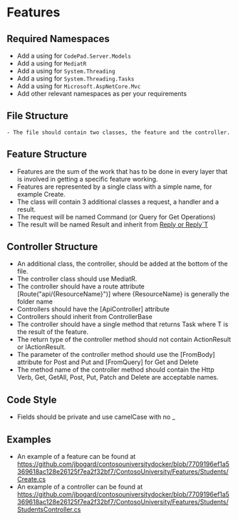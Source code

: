 # Features

## Required Namespaces

- Add a using for `CodePad.Server.Models`
- Add a using for `MediatR`
- Add a using for `System.Threading`
- Add a using for `System.Threading.Tasks`
- Add a using for `Microsoft.AspNetCore.Mvc`
- Add other relevant namespaces as per your requirements

## File Structure

	- The file should contain two classes, the feature and the controller.

## Feature Structure

- Features are the sum of the work that has to be done in every layer that is involved in getting a specific feature working.
- Features are represented by a single class with a simple name, for example Create.
- The class will contain 3 additional classes a request, a handler and a result.
- The request will be named Command (or Query for Get Operations)
- The result will be named Result and inherit from [Reply or Reply`T](/CodePad.Srever/Models/Reply.cs)

## Controller Structure

- An additional class, the controller, should be added at the bottom of the file.
- The controller class should use MediatR.
- The controller should have a route attribute [Route("api/{ResourceName}")] where {ResourceName} is generally the folder name
- Controllers should have the [ApiController] attribute
- Controllers should inherit from ControllerBase
- The controller should have a single method that returns Task<T> where T is the result of the feature.
- The return type of the controller method should not contain ActionResult or IActionResult.
- The parameter of the controller method should use the [FromBody] attribute for Post and Put and [FromQuery] for Get and Delete
- The method name of the controller method should contain the Http Verb, Get, GetAll, Post, Put, Patch and Delete are acceptable names.

## Code Style

- Fields should be private and use camelCase with no _

## Examples

- An example of a feature can be found at https://github.com/jbogard/contosouniversitydocker/blob/7709196ef1a5369618ac128e26125f7ea2f32bf7/ContosoUniversity/Features/Students/Create.cs
- An example of a controller can be found at https://github.com/jbogard/contosouniversitydocker/blob/7709196ef1a5369618ac128e26125f7ea2f32bf7/ContosoUniversity/Features/Students/StudentsController.cs